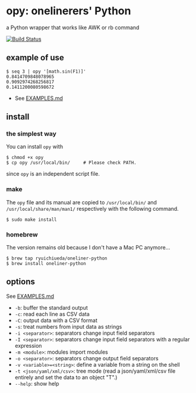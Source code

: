 # opy: onelinerers' Python

 a Python wrapper that works like AWK or rb command

[![Build Status](https://travis-ci.org/ryuichiueda/opy.svg?branch=master)](https://travis-ci.org/ryuichiueda/opy)

## example of use

```
$ seq 3 | opy '[math.sin(F1)]'
0.8414709848078965
0.9092974268256817
0.1411200080598672
```

* See [EXAMPLES.md](./EXAMPLES.md)

## install

### the simplest way

You can install `opy` with 

```
$ chmod +x opy
$ cp opy /usr/local/bin/     # Please check PATH.
```

since `opy` is an independent script file.

### make

The `opy` file and its manual are copied to `/usr/local/bin/` and `/usr/local/share/man/man1/` respectively with the following command.

```
$ sudo make install
```


### homebrew

The version remains old because I don't have a Mac PC anymore...

```
$ brew tap ryuichiueda/oneliner-python
$ brew install oneliner-python
```

## options

See [EXAMPLES.md](./EXAMPLES.md)

* `-b`: buffer the standard output
* `-c`: read each line as CSV data
* `-C`: output data with a CSV format
* `-s`: treat numbers from input data as strings
* `-i <separator>`: separators change input field separators
* `-I <separator>`: separators change input field separators with a regular expression
* `-m <module>`: modules import modules
* `-o <separator>`: separators change output field separators
* `-v <variable>=<string>`: define a variable from a string on the shell
* `-t <json/yaml/xml/csv>`: tree mode (read a json/yaml/xml/csv file entirely and set the data to an object "T".)
* `--help`: show help



